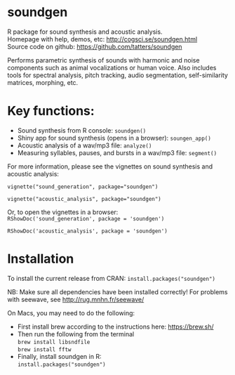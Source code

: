 # soundgen
R package for sound synthesis and acoustic analysis.   
Homepage with help, demos, etc: http://cogsci.se/soundgen.html   
Source code on github: https://github.com/tatters/soundgen   

Performs parametric synthesis of sounds with harmonic and noise components 
such as animal vocalizations or human voice. Also includes tools for spectral analysis, 
pitch tracking, audio segmentation, self-similarity matrices, morphing, etc.

# Key functions:
* Sound synthesis from R console: `soundgen()`
* Shiny app for sound synthesis (opens in a browser): `soungen_app()`
* Acoustic analysis of a wav/mp3 file: `analyze()`
* Measuring syllables, pauses, and bursts in a wav/mp3 file: `segment()`

For more information, please see the vignettes on sound synthesis and acoustic analysis:

`vignette("sound_generation", package="soundgen")`

`vignette("acoustic_analysis", package="soundgen")`   

Or, to open the vignettes in a browser:   
`RShowDoc('sound_generation', package = 'soundgen')`

`RShowDoc('acoustic_analysis', package = 'soundgen')`

# Installation
To install the current release from CRAN: `install.packages("soundgen")`

NB: Make sure all dependencies have been installed correctly! For problems with seewave, see http://rug.mnhn.fr/seewave/

On Macs, you may need to do the following:

* First install brew according to the instructions here: https://brew.sh/
* Then run the following from the terminal   
    `brew install libsndfile`   
    `brew install fftw`
* Finally, install soundgen in R:    
  `install.packages("soundgen")`
